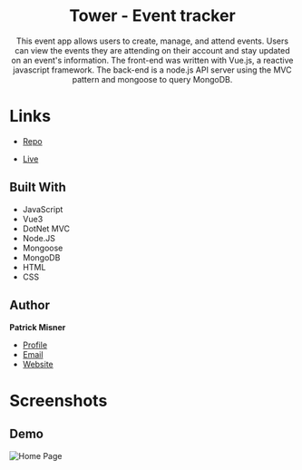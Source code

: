 
<h1 align="center"><project-name> Tower - Event tracker</h1>

<p align="center"><project-description>This event app allows users to create, manage, and attend events. Users can view the events they are attending on their account and stay updated on an event's information. The front-end was written with Vue.js, a reactive javascript framework. The back-end is a node.js API server using the MVC pattern and mongoose to query MongoDB.</p>

# Links

- [Repo](https://github.com/patrick-misner/wk7-chkpt-tower "Repository")

- [Live](https://tower-pm.herokuapp.com/#/ "Live View")


## Built With


- JavaScript
- Vue3
- DotNet MVC
- Node.JS
- Mongoose
- MongoDB
- HTML
- CSS


## Author

**Patrick Misner**

- [Profile](https://github.com/patrick-misner "Patrick Misner")
- [Email](mailto:misner.patrick@gmail.com?subject=Hi "Hi!")
- [Website](https://patrick-misner.github.io/ "Patrick Misner")

# Screenshots

## Demo

![Home Page](/wk7-chkpt-tower.client/src/assets/img/tower.gif)

